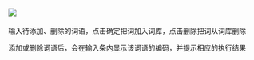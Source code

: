 # ![](/home/carl/Desktop/深度截图_选择区域_20181019000647.png)

输入待添加、删除的词语，点击确定把词加入词库，点击删除把词从词库删除

添加或删除词语后，会在输入条内显示该词语的编码，并提示相应的执行结果